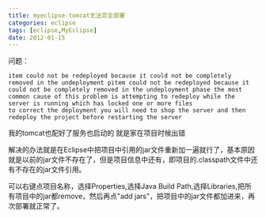 ```yaml
---
title: myeclipse-tomcat无法完全部署
categories: eclipse
tags: [eclipse,MyEclipse]
date: 2012-01-15
---
```


问题：
```
item could not be redeployed because it could not be completely removed in the undeployment pitem could not be redeployed because it could not be completely removed in the undeployment phase the most common cause of this problem is attempting to redeploy while the server is running which has locked one or more files           
to correct the deployment you will need to shop the server and then redeploy the project before restarting the server 
```
我的tomcat也配好了服务也启动的 就是家在项目时候出错
 

解决的办法就是在Eclipse中把项目中引用的jar文件重新加一遍就行了，基本原因就是以前的jar文件不存在了，但是项目信息中还有，即项目的.classpath文件中还有不存在的jar文件引用。 

可以右键点项目名称，选择Properties,选择Java Build Path,选择Libraries,把所有项目中的jar都remove，然后再点"add jars"，把项目中的jar文件都加进来，再次部署就正常了。
 
